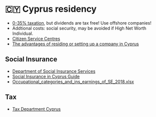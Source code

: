 # 🇨🇾 Cyprus residency

* [0-35% taxation](https://en.wikipedia.org/wiki/Taxation_in_Cyprus), but dividends are tax free! Use offshore companies!
* Addtional costs: social security, may be avoided if High Net Worth Individual.
* [Citizen Service Centres](https://cyprus-mail.com/citizen-service-centres/)
* [The advantages of residing or setting up a company in Cyprus](https://tax-free.today/blog/setting-company-cyprus/)

## Social Insurance

* [Department of Social Insurance Services](http://www.mlsi.gov.cy/mlsi/sid/sidv2.nsf/index_en/index_en?OpenDocument)
* [Social Insurance in Cyprus Guide](http://www.mlsi.gov.cy/mlsi/sid/sidv2.nsf/All/CFC7F0DD3FCB4E94C2257A170036EE4D/$file/Social%20Insurance%20in%20Cyprus.pdf)
* [Occupational_categories_and_ins_earnings_of_SE_2018.xlsx](http://www.mlsi.gov.cy/mlsi/sid/sidv2.nsf/All/327539389BB2D785C2258204003B2813?OpenDocument)

## Tax

* [Tax Department Cyprus](http://www.mof.gov.cy/mof/taxdep.nsf/index_en/index_en?OpenDocument)
